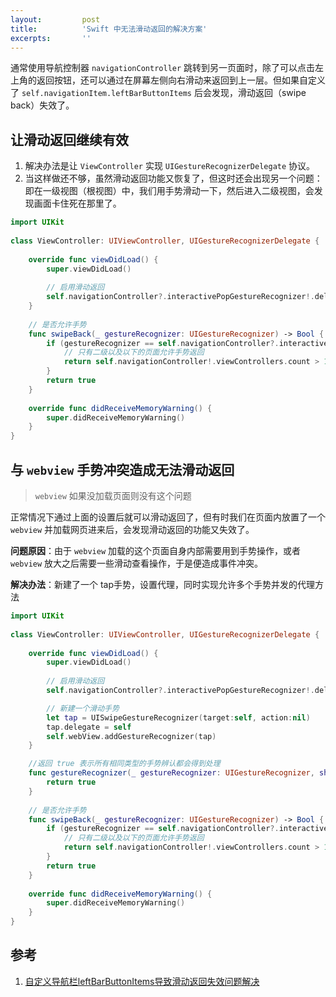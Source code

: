 ```yaml
---
layout:         post
title:          'Swift 中无法滑动返回的解决方案'
excerpts:       ''
---
```


通常使用导航控制器 `navigationController` 跳转到另一页面时，除了可以点击左上角的返回按钮，还可以通过在屏幕左侧向右滑动来返回到上一层。但如果自定义了 `self.navigationItem.leftBarButtonItems` 后会发现，滑动返回（swipe back）失效了。

## 让滑动返回继续有效

1. 解决办法是让 `ViewController` 实现 `UIGestureRecognizerDelegate` 协议。
2. 当这样做还不够，虽然滑动返回功能又恢复了，但这时还会出现另一个问题：即在一级视图（根视图）中，我们用手势滑动一下，然后进入二级视图，会发现画面卡住死在那里了。

```swift
import UIKit
 
class ViewController: UIViewController, UIGestureRecognizerDelegate {
     
    override func viewDidLoad() {
        super.viewDidLoad()
         
        // 启用滑动返回
        self.navigationController?.interactivePopGestureRecognizer!.delegate = self
    }
     
    // 是否允许手势
    func swipeBack(_ gestureRecognizer: UIGestureRecognizer) -> Bool {
        if (gestureRecognizer == self.navigationController?.interactivePopGestureRecognizer) {
            // 只有二级以及以下的页面允许手势返回
            return self.navigationController!.viewControllers.count > 1
        }
        return true
    }
     
    override func didReceiveMemoryWarning() {
        super.didReceiveMemoryWarning()
    }
}
```

## 与 `webview` 手势冲突造成无法滑动返回

> `webview` 如果没加载页面则没有这个问题

正常情况下通过上面的设置后就可以滑动返回了，但有时我们在页面内放置了一个 `webview` 并加载网页进来后，会发现滑动返回的功能又失效了。

**问题原因**：由于 `webview` 加载的这个页面自身内部需要用到手势操作，或者 `webview` 放大之后需要一些滑动查看操作，于是便造成事件冲突。

**解决办法**：新建了一个 tap手势，设置代理，同时实现允许多个手势并发的代理方法

```swift
import UIKit
 
class ViewController: UIViewController, UIGestureRecognizerDelegate {
     
    override func viewDidLoad() {
        super.viewDidLoad()
         
        // 启用滑动返回
        self.navigationController?.interactivePopGestureRecognizer!.delegate = self

        // 新建一个滑动手势
        let tap = UISwipeGestureRecognizer(target:self, action:nil)
        tap.delegate = self
        self.webView.addGestureRecognizer(tap)
    }

    //返回 true 表示所有相同类型的手势辨认都会得到处理
    func gestureRecognizer(_ gestureRecognizer: UIGestureRecognizer, shouldRecognizeSimultaneouslyWith otherGestureRecognizer: UIGestureRecognizer) -> Bool {
        return true
    }
     
    // 是否允许手势
    func swipeBack(_ gestureRecognizer: UIGestureRecognizer) -> Bool {
        if (gestureRecognizer == self.navigationController?.interactivePopGestureRecognizer) {
            // 只有二级以及以下的页面允许手势返回
            return self.navigationController!.viewControllers.count > 1
        }
        return true
    }
     
    override func didReceiveMemoryWarning() {
        super.didReceiveMemoryWarning()
    }
}
```

## 参考

1. [自定义导航栏leftBarButtonItems导致滑动返回失效问题解决](http://www.hangge.com/blog/cache/detail_1092.html)